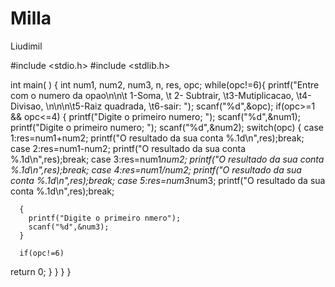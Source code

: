 # Milla
Liudimil

#include <stdio.h>
#include <stdlib.h>

int main( ) {
int num1, num2, num3, n, res, opc;
while(opc!=6){
  printf("Entre com o numero da opao\n\n\t 1-Soma, \t 2- Subtrair, \t3-Mutiplicacao, \t4-Divisao, \n\n\n\t5-Raiz quadrada, \t6-sair: ");
  scanf("%d",&opc);
  if(opc>=1 && opc<=4)
  {
    printf("Digite o primeiro numero; ");
    scanf("%d",&num1);
        printf("Digite o primeiro numero; ");
    scanf("%d",&num2);
    switch(opc)
    {
      case 1:res=num1+num2;
      printf("O resultado da sua conta %.1d\n",res);break;
      case 2:res=num1-num2;
      printf("O resultado da sua conta %.1d\n",res);break;
      case 3:res=num1*num2;
      printf("O resultado da sua conta %.1d\n",res);break;
      case 4:res=num1/num2;
      printf("O resultado da sua conta %.1d\n",res);break;
      case 5:res=num3*num3;
      printf("O resultado da sua conta %.1d\n",res);break;
      
      {
        printf("Digite o primeiro nmero");
        scanf("%d",&num3);
      }
    
      if(opc!=6)
    
  

  
  return 0;
    }
    }
    }
}
